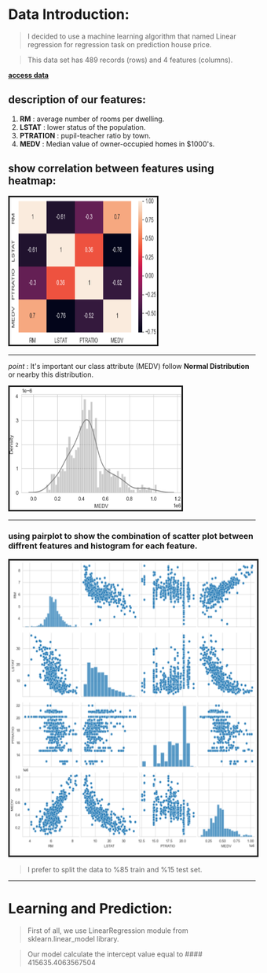 # Data Introduction:
> I decided to use a machine learning algorithm that named Linear regression for regression task on prediction house price.

> This data set has 489 records (rows) and 4 features (columns).
> 
[**access data**](https://github.com/hosein-jamshidian/Data_Science_Course/blob/main/Linear%20Regression/Data/boston_housing.csv)


## description of our features:
1. **RM** : average number of rooms per dwelling.
2. **LSTAT** : lower status of the population.
3. **PTRATION** : pupil-teacher ratio by town.
4. **MEDV** : Median value of owner-occupied homes in $1000's.

## show correlation between features using heatmap:
<th colspan="3"><img src=".\Images\heatmap.png" alt="" border='3' height='300' width='300' /></th>

---

*point* : It's important our class attribute (MEDV) follow **Normal Distribution** or nearby this distribution.
<th colspan="3"><img src=".\Images\y dist.png" alt="" border='3' height='250' width='350' /></th>

---

### using **pairplot** to show the combination of scatter plot between diffrent features and histogram for each feature.
<th colspan="3"><img src=".\Images\paitplot.png" alt="" border='3' height='600' width='600' /></th>

> I prefer to split the data to %85 train and %15 test set.

---

# Learning and Prediction:
> First of all, we use LinearRegression module from sklearn.linear_model library.

> Our model calculate the intercept value equal to #### 415635.4063567504

